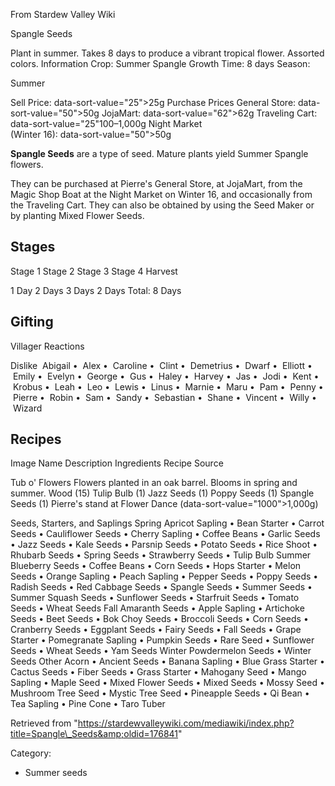 From Stardew Valley Wiki

Spangle Seeds

Plant in summer. Takes 8 days to produce a vibrant tropical flower. Assorted colors. Information Crop: Summer Spangle Growth Time: 8 days Season:

Summer

Sell Price: data-sort-value="25"&gt;25g Purchase Prices General Store: data-sort-value="50"&gt;50g JojaMart: data-sort-value="62"&gt;62g Traveling Cart: data-sort-value="25"100–1,000g Night Market  
(Winter 16): data-sort-value="50"&gt;50g

**Spangle Seeds** are a type of seed. Mature plants yield Summer Spangle flowers.

They can be purchased at Pierre's General Store, at JojaMart, from the Magic Shop Boat at the Night Market on Winter 16, and occasionally from the Traveling Cart. They can also be obtained by using the Seed Maker or by planting Mixed Flower Seeds.

## Stages

Stage 1 Stage 2 Stage 3 Stage 4 Harvest

1 Day 2 Days 3 Days 2 Days Total: 8 Days

## Gifting

Villager Reactions

Dislike  Abigail •  Alex •  Caroline •  Clint •  Demetrius •  Dwarf •  Elliott •  Emily •  Evelyn •  George •  Gus •  Haley •  Harvey •  Jas •  Jodi •  Kent •  Krobus •  Leah •  Leo •  Lewis •  Linus •  Marnie •  Maru •  Pam •  Penny •  Pierre •  Robin •  Sam •  Sandy •  Sebastian •  Shane •  Vincent •  Willy •  Wizard

## Recipes

Image Name Description Ingredients Recipe Source

Tub o' Flowers Flowers planted in an oak barrel. Blooms in spring and summer. Wood (15) Tulip Bulb (1) Jazz Seeds (1) Poppy Seeds (1) Spangle Seeds (1) Pierre's stand at Flower Dance (data-sort-value="1000"&gt;1,000g)

Seeds, Starters, and Saplings Spring Apricot Sapling • Bean Starter • Carrot Seeds • Cauliflower Seeds • Cherry Sapling • Coffee Beans • Garlic Seeds • Jazz Seeds • Kale Seeds • Parsnip Seeds • Potato Seeds • Rice Shoot • Rhubarb Seeds • Spring Seeds • Strawberry Seeds • Tulip Bulb Summer Blueberry Seeds • Coffee Beans • Corn Seeds • Hops Starter • Melon Seeds • Orange Sapling • Peach Sapling • Pepper Seeds • Poppy Seeds • Radish Seeds • Red Cabbage Seeds • Spangle Seeds • Summer Seeds • Summer Squash Seeds • Sunflower Seeds • Starfruit Seeds • Tomato Seeds • Wheat Seeds Fall Amaranth Seeds • Apple Sapling • Artichoke Seeds • Beet Seeds • Bok Choy Seeds • Broccoli Seeds • Corn Seeds • Cranberry Seeds • Eggplant Seeds • Fairy Seeds • Fall Seeds • Grape Starter • Pomegranate Sapling • Pumpkin Seeds • Rare Seed • Sunflower Seeds • Wheat Seeds • Yam Seeds Winter Powdermelon Seeds • Winter Seeds Other Acorn • Ancient Seeds • Banana Sapling • Blue Grass Starter • Cactus Seeds • Fiber Seeds • Grass Starter • Mahogany Seed • Mango Sapling • Maple Seed • Mixed Flower Seeds • Mixed Seeds • Mossy Seed • Mushroom Tree Seed • Mystic Tree Seed • Pineapple Seeds • Qi Bean • Tea Sapling • Pine Cone • Taro Tuber

Retrieved from "https://stardewvalleywiki.com/mediawiki/index.php?title=Spangle\_Seeds&amp;oldid=176841"

Category:

- Summer seeds